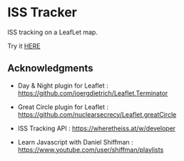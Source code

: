 # ISS Tracker

ISS tracking on a LeafLet map.

Try it [HERE](https://raw.githack.com/Octarine-Phaneron/iss-tracker/master/index.html)

## Acknowledgments

* Day & Night plugin for Leaflet : https://github.com/joergdietrich/Leaflet.Terminator
* Great Circle plugin for Leaflet : https://github.com/nuclearsecrecy/Leaflet.greatCircle
* ISS Tracking API : https://wheretheiss.at/w/developer

* Learn Javascript with Daniel Shiffman : https://www.youtube.com/user/shiffman/playlists


